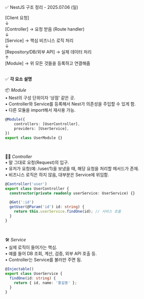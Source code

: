 ✅ NestJS 구조 정리 - 2025.07.06 (일)

[Client 요청]<br>
↓<br>
[Controller] → 요청 받음 (Route handler)<br>
↓<br>
[Service] → 핵심 비즈니스 로직 처리<br>
↓<br>
[Repository/DB/외부 API] → 실제 데이터 처리<br>
↑<br>
[Module] → 위 모든 것들을 등록하고 연결해줌<br><br>

✅ **각 요소 설명**<br><br>
📦 *Module*<br>
• Nest의 구성 단위이자 ‘상점’ 같은 곳.<br>
• Controller와 Service를 등록해서 Nest가 의존성을 주입할 수 있게 함.<br>
• 다른 모듈을 import해서 재사용 가능.<br>
```ts
@Module({
    controllers: [UserController],
    providers: [UserService],
})
export class UserModule {}
```
<br>

🧑‍💼 *Controller*<br>
• 말 그대로 요청(Request)의 입구.<br>
• 유저가 요청(예: /user/1)을 보냈을 때, 해당 요청을 처리할 메서드가 존재.<br>
• 비즈니스 로직은 하지 않음, 대부분은 Service에 위임함.<br>
```ts
@Controller('user')
export class UserController {
  constructor(private readonly userService: UserService) {}

  @Get(':id')
  getUser(@Param('id') id: string) {
    return this.userService.findOne(id); // 서비스 호출
  }
}
```
<br>

🛠️ *Service*<br>
• 실제 로직이 들어가는 핵심.<br>
• 예를 들어 DB 조회, 계산, 검증, 외부 API 호출 등.<br>
• Controller는 Service를 불러만 주면 됨.<br>
```ts
@Injectable()
export class UserService {
  findOne(id: string) {
    return { id, name: '홍길동' };
  }
}
```